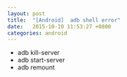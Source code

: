```yaml
---
layout: post
title:  "[Android]	adb shell error"
date:   2015-10-10 11:53:27 +0800
categories: android
---
```


* adb kill-server
* adb start-server
* adb remount







